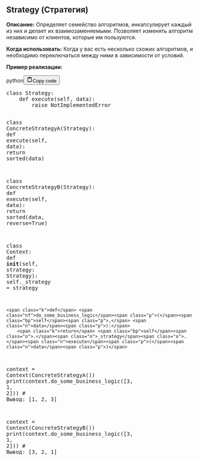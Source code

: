 <h2>Strategy (Стратегия)</h2>
<p><strong>Описание:</strong> Определяет семейство алгоритмов, инкапсулирует каждый из них и делает их взаимозаменяемыми.
Позволяет изменять алгоритм независимо от клиентов, которые им пользуются.</p>
<p><strong>Когда использовать:</strong> Когда у вас есть несколько схожих алгоритмов,
и необходимо переключаться между ними в зависимости от условий.</p>
<p><strong>Пример реализации:</strong></p>
<div class="code_element"><div class="lang_line"><text>python</text><button class="copy_code_button" onclick="CopyCode(this)"><svg style="width: 1.2em;height: 1.2em;" aria-hidden="true" xmlns="http://www.w3.org/2000/svg" fill="none" viewBox="0 0 24 24"><path stroke="currentColor" stroke-linecap="round" stroke-linejoin="round" stroke-width="2" d="M15 4h3a1 1 0 0 1 1 1v15a1 1 0 0 1-1 1H6a1 1 0 0 1-1-1V5a1 1 0 0 1 1-1h3m0 3h6m-5-4v4h4V3h-4Z"/></svg><text>Copy code</text></button></div><div class="code language-python"><div class="highlight"><pre><span></span><span class="k">class</span> <span class="nc">Strategy</span><span class="p">:</span>
    <span class="k">def</span> <span class="nf">execute</span><span class="p">(</span><span class="bp">self</span><span class="p">,</span> <span class="n">data</span><span class="p">):</span>
        <span class="k">raise</span> <span class="ne">NotImplementedError</span>

<span class="k">class</span> <span class="nc">ConcreteStrategyA</span><span class="p">(</span><span class="n">Strategy</span><span class="p">):</span>
    <span class="k">def</span> <span class="nf">execute</span><span class="p">(</span><span class="bp">self</span><span class="p">,</span> <span class="n">data</span><span class="p">):</span>
        <span class="k">return</span> <span class="nb">sorted</span><span class="p">(</span><span class="n">data</span><span class="p">)</span>

<span class="k">class</span> <span class="nc">ConcreteStrategyB</span><span class="p">(</span><span class="n">Strategy</span><span class="p">):</span>
    <span class="k">def</span> <span class="nf">execute</span><span class="p">(</span><span class="bp">self</span><span class="p">,</span> <span class="n">data</span><span class="p">):</span>
        <span class="k">return</span> <span class="nb">sorted</span><span class="p">(</span><span class="n">data</span><span class="p">,</span> <span class="n">reverse</span><span class="o">=</span><span class="kc">True</span><span class="p">)</span>

<span class="k">class</span> <span class="nc">Context</span><span class="p">:</span>
    <span class="k">def</span> <span class="fm">__init__</span><span class="p">(</span><span class="bp">self</span><span class="p">,</span> <span class="n">strategy</span><span class="p">:</span> <span class="n">Strategy</span><span class="p">):</span>
        <span class="bp">self</span><span class="o">.</span><span class="n">_strategy</span> <span class="o">=</span> <span class="n">strategy</span>

    <span class="k">def</span> <span class="nf">do_some_business_logic</span><span class="p">(</span><span class="bp">self</span><span class="p">,</span> <span class="n">data</span><span class="p">):</span>
        <span class="k">return</span> <span class="bp">self</span><span class="o">.</span><span class="n">_strategy</span><span class="o">.</span><span class="n">execute</span><span class="p">(</span><span class="n">data</span><span class="p">)</span>

<span class="n">context</span> <span class="o">=</span> <span class="n">Context</span><span class="p">(</span><span class="n">ConcreteStrategyA</span><span class="p">())</span>
<span class="nb">print</span><span class="p">(</span><span class="n">context</span><span class="o">.</span><span class="n">do_some_business_logic</span><span class="p">([</span><span class="mi">3</span><span class="p">,</span> <span class="mi">1</span><span class="p">,</span> <span class="mi">2</span><span class="p">]))</span>  <span class="c1"># Вывод: [1, 2, 3]</span>

<span class="n">context</span> <span class="o">=</span> <span class="n">Context</span><span class="p">(</span><span class="n">ConcreteStrategyB</span><span class="p">())</span>
<span class="nb">print</span><span class="p">(</span><span class="n">context</span><span class="o">.</span><span class="n">do_some_business_logic</span><span class="p">([</span><span class="mi">3</span><span class="p">,</span> <span class="mi">1</span><span class="p">,</span> <span class="mi">2</span><span class="p">]))</span>  <span class="c1"># Вывод: [3, 2, 1]</span>
</pre></div></div></div>